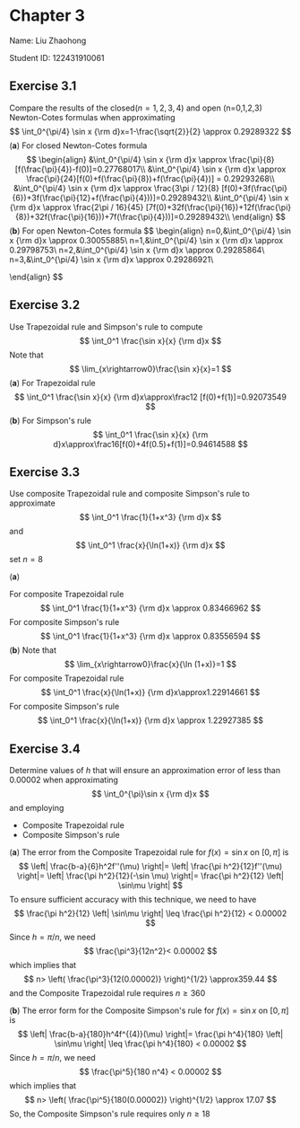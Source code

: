 # Chapter 3

Name: Liu Zhaohong

Student ID: 122431910061

## Exercise 3.1

Compare the results of the closed($n=1,2,3,4$) and open (n=0,1,2,3) Newton-Cotes formulas when approximating
$$
\int_0^{\pi/4} \sin x {\rm d}x=1-\frac{\sqrt{2}}{2} \approx 0.29289322
$$
(**a**) For closed Newton-Cotes formula
$$
\begin{align}
&\int_0^{\pi/4} \sin x {\rm d}x \approx \frac{\pi}{8}[f(\frac{\pi}{4})-f(0)]=0.27768017\\
&\int_0^{\pi/4} \sin x {\rm d}x \approx \frac{\pi}{24}[f(0)+f(\frac{\pi}{8})+f(\frac{\pi}{4})] = 0.29293268\\
&\int_0^{\pi/4} \sin x {\rm d}x \approx  \frac{3\pi / 12}{8} [f(0)+3f(\frac{\pi}{6})+3f(\frac{\pi}{12}+f(\frac{\pi}{4}))]=0.29289432\\
&\int_0^{\pi/4} \sin x {\rm d}x \approx \frac{2\pi / 16}{45} [7f(0)+32f(\frac{\pi}{16})+12f(\frac{\pi}{8})+32f(\frac{\pi}{16}))+7f(\frac{\pi}{4}))]=0.29289432\\
\end{align}
$$
(**b**) For open Newton-Cotes formula
$$
\begin{align}
n=0,&\int_0^{\pi/4} \sin x {\rm d}x \approx 0.30055885\\
n=1,&\int_0^{\pi/4} \sin x {\rm d}x \approx 0.29798753\\
n=2,&\int_0^{\pi/4} \sin x {\rm d}x \approx 0.29285864\\
n=3,&\int_0^{\pi/4} \sin x {\rm d}x \approx 0.29286921\\

\end{align}
$$

## Exercise 3.2

Use Trapezoidal rule and Simpson's rule to compute
$$
\int_0^1 \frac{\sin x}{x} {\rm d}x
$$
Note that
$$
\lim_{x\rightarrow0}\frac{\sin x}{x}=1
$$
(**a**) For Trapezoidal rule
$$
\int_0^1 \frac{\sin x}{x} {\rm d}x\approx\frac12 [f(0)+f(1)]=0.92073549
$$
(**b**) For Simpson's rule
$$
\int_0^1 \frac{\sin x}{x} {\rm d}x\approx\frac16[f(0)+4f(0.5)+f(1)]=0.94614588
$$

## Exercise 3.3

Use composite Trapezoidal rule and composite Simpson's rule to approximate
$$
\int_0^1 \frac{1}{1+x^3} {\rm d}x
$$
and
$$
\int_0^1 \frac{x}{\ln(1+x)} {\rm d}x
$$
set $n=8$

(**a**)

For composite Trapezoidal rule
$$
\int_0^1 \frac{1}{1+x^3} {\rm d}x \approx 0.83466962
$$
For composite Simpson's rule
$$
\int_0^1 \frac{1}{1+x^3} {\rm d}x \approx 0.83556594
$$
(**b**) Note that
$$
\lim_{x\rightarrow0}\frac{x}{\ln (1+x)}=1
$$
For composite Trapezoidal rule
$$
\int_0^1 \frac{x}{\ln(1+x)} {\rm d}x\approx1.22914661
$$
For composite Simpson's rule
$$
\int_0^1 \frac{x}{\ln(1+x)} {\rm d}x \approx 1.22927385
$$

## Exercise 3.4

Determine values of $h$ that will ensure an approximation error of less than 0.00002 when approximating
$$
\int_0^{\pi}\sin x {\rm d}x
$$
and employing

* Composite Trapezoidal rule
* Composite Simpson's rule

(**a**) The error from the Composite Trapezoidal rule for $f(x)=\sin x$ on $[0, \pi]$ is
$$
\left| \frac{b-a}{6}h^2f''(\mu) \right|=
\left| \frac{\pi h^2}{12}f''(\mu) \right|=
\left| \frac{\pi h^2}{12}(-\sin \mu) \right|=
\frac{\pi h^2}{12} \left| \sin\mu \right|
$$
To ensure sufficient accuracy with this technique, we need to have
$$
\frac{\pi h^2}{12} \left| \sin\mu \right| \leq \frac{\pi h^2}{12} < 0.00002
$$
Since $h=\pi/n$, we need
$$
\frac{\pi^3}{12n^2}< 0.00002
$$
which implies that
$$
n> \left( \frac{\pi^3}{12(0.00002)} \right)^{1/2} \approx359.44
$$
and the Composite Trapezoidal rule requires $n \geq 360$

(**b**) The error form for the Composite Simpson's rule for $f(x) = \sin x$ on $[0, \pi]$ is
$$
\left| \frac{b-a}{180}h^4f^{(4)}(\mu) \right|=
\frac{\pi h^4}{180} \left| \sin\mu \right|
\leq \frac{\pi h^4}{180} < 0.00002
$$
Since $h=\pi/n$, we need
$$
\frac{\pi^5}{180 n^4} < 0.00002
$$
which implies that
$$
n> \left( \frac{\pi^5}{180(0.00002)} \right)^{1/2} \approx 17.07
$$
So, the Composite Simpson's rule requires only $n\geq 18$